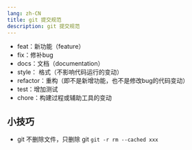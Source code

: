 ```yaml
---
lang: zh-CN
title: git 提交规范
description: git 提交规范
---
```


- feat：新功能（feature）
- fix：修补bug
- docs：文档（documentation）
- style： 格式（不影响代码运行的变动）
- refactor：重构（即不是新增功能，也不是修改bug的代码变动）
- test：增加测试
- chore：构建过程或辅助工具的变动

## 小技巧

- git 不删除文件，只删除 git `git -r rm --cached xxx`
